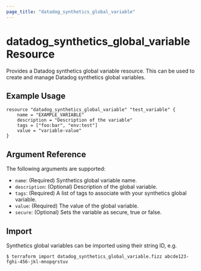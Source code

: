 ```yaml
---
page_title: "datadog_synthetics_global_variable"
---
```


# datadog_synthetics_global_variable Resource

Provides a Datadog synthetics global variable resource. This can be used to create and manage Datadog synthetics global variables.

## Example Usage

```hcl
resource "datadog_synthetics_global_variable" "test_variable" {
    name = "EXAMPLE_VARIABLE"
    description = "Description of the variable"
    tags = ["foo:bar", "env:test"]
    value = "variable-value"
}
```

## Argument Reference

The following arguments are supported:

-   `name`: (Required) Synthetics global variable name.
-   `description`: (Optional) Description of the global variable.
-   `tags`: (Required) A list of tags to associate with your synthetics global variable.
-   `value`: (Required) The value of the global variable.
-   `secure`: (Optional) Sets the variable as secure, true or false.

## Import

Synthetics global variables can be imported using their string ID, e.g.

```
$ terraform import datadog_synthetics_global_variable.fizz abcde123-fghi-456-jkl-mnopqrstuv
```
